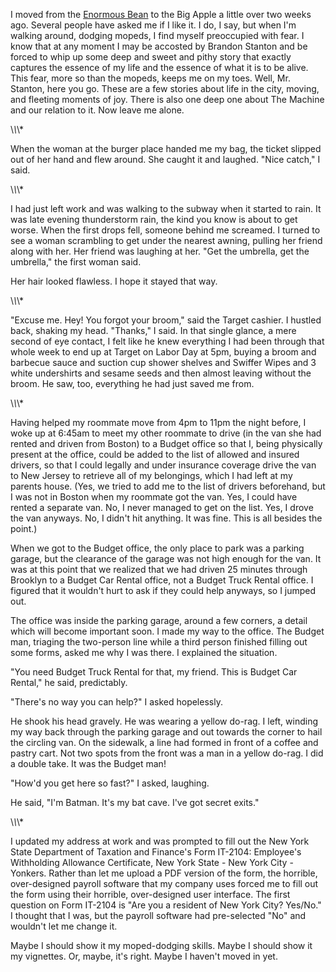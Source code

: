 <!---
--- !Metadata
slug: new-york
title: "Did I Move In Yet?: Vignettes"
description: Stories from the Bigger Apple
show_on_home_page: True
filename: NewYork
--->

I moved from the [Enormous Bean](/beantown) to the Big Apple a little over two weeks ago.
Several people have asked me if I like it. I do, I say, but when I'm walking around, dodging mopeds,
I find myself preoccupied with fear. I know that at any moment I may be accosted by Brandon Stanton and be
forced to whip up some deep and sweet and pithy story that exactly captures the essence of my life and the essence
of what it is to be alive. This fear, more so than the mopeds, keeps me on my toes. Well, Mr. Stanton, here you go.
These are a few stories about life in the city, moving, and fleeting moments of joy. There is also one
deep one about The Machine and our relation to it. Now leave me alone.

\\*\\*\\*

When the woman at the burger place handed me my bag, the ticket slipped out
of her hand and flew around. She caught it and laughed. "Nice catch," I said.

\\*\\*\\*

I had just left work and was walking to the subway when it started to rain. It was
late evening thunderstorm rain, the kind you know is about to get worse. When the
first drops fell, someone behind me screamed. I turned to see a woman scrambling to
get under the nearest awning, pulling her friend along with her. Her friend was
laughing at her. "Get the umbrella, get the umbrella," the first woman said.

Her hair looked flawless. I hope it stayed that way.

\\*\\*\\*

"Excuse me. Hey! You forgot your broom," said the Target cashier. I hustled back,
shaking my head. "Thanks," I said. In that single glance, a mere second of eye
contact, I felt like he knew everything I had been through that whole week to
end up at Target on Labor Day at 5pm, buying a broom and barbecue sauce and
suction cup shower shelves and Swiffer Wipes and 3 white undershirts and sesame seeds
and then almost leaving without the broom. He saw, too, everything he had just saved me from.

\\*\\*\\*

Having helped my roommate move from 4pm to 11pm the night before, I woke up at 6:45am to
meet my other roommate to drive (in the van she had rented and driven from Boston) to a Budget
office so that I, being physically present at the office, could be added to the list of allowed
and insured drivers, so that I could legally and under insurance coverage drive the van to
New Jersey to retrieve all of my belongings, which I had left at my parents house. (Yes, we
tried to add me to the list of drivers beforehand, but I was not in Boston when my roommate
got the van. Yes, I could have rented a separate van. No, I never managed to get on the list.
Yes, I drove the van anyways. No, I didn't hit anything. It was fine. This is all besides the point.)

When we got to the Budget office, the only place to park was a parking garage, but the clearance of
the garage was not high enough for the van. It was at this point that we realized that we had driven
25 minutes through Brooklyn to a Budget Car Rental office, not a Budget Truck Rental office. I
figured that it wouldn't hurt to ask if they could help anyways, so I jumped out.

The office was inside the parking garage, around a few corners, a detail which will become important soon.
I made my way to the office. The Budget man, triaging the two-person line while a third person
finished filling out some forms, asked me why I was there. I explained the situation.

"You need Budget Truck Rental for that, my friend. This is Budget Car Rental," he said, predictably.

"There's no way you can help?" I asked hopelessly.

He shook his head gravely. He was wearing a yellow do-rag. I left, winding my way back through
the parking garage and out towards the corner to hail the circling van. On the sidewalk, a line
had formed in front of a coffee and pastry cart. Not two spots from the front was a man in a yellow
do-rag. I did a double take. It was the Budget man!

"How'd you get here so fast?" I asked, laughing.

He said, "I'm Batman. It's my bat cave. I've got secret exits."

\\*\\*\\*

I updated my address at work and was prompted to fill out the New York State Department of
Taxation and Finance's Form IT-2104: Employee's Withholding Allowance Certificate, New York State -
New York City - Yonkers. Rather than let me upload a PDF version of the form, the horrible, over-designed
payroll software that my company uses forced me to fill out the form using their horrible, over-designed
user interface. The first question on Form IT-2104 is "Are you a resident of New York City? Yes/No."
I thought that I was, but the payroll software had pre-selected "No" and wouldn't let me change it.

Maybe I should show it my moped-dodging skills. Maybe I should show it my vignettes. Or, maybe, it's
right. Maybe I haven't moved in yet.


